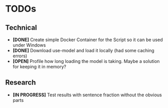 # TODOs
## Technical
- **[DONE]** Create simple Docker Container for the Script so it can be used under Windows
- **[DONE]** Download use-model and load it locally (had some caching errors)
- **[OPEN]** Profile how long loading the model is taking. Maybe a solution for
             keeping it in memory?
## Research
- **[IN PROGRESS]** Test results with sentence fraction without the obvious parts